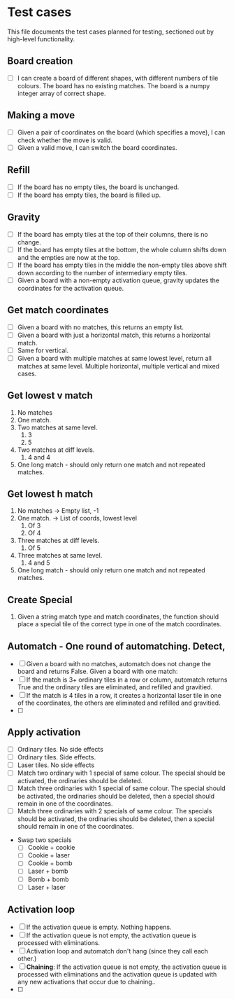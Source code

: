 # Test cases

This file documents the test cases planned for testing, sectioned out by high-level functionality.

## Board creation

- [ ] I can create a board of different shapes, with different numbers of tile colours. The board has no existing matches. The board is a numpy integer array of correct shape.

## Making a move

- [ ] Given a pair of coordinates on the board (which specifies a move), I can check whether the move is valid.
- [ ] Given a valid move, I can switch the board coordinates.

## Refill

- [ ] If the board has no empty tiles, the board is unchanged.
- [ ] If the board has empty tiles, the board is filled up.

## Gravity

- [ ] If the board has empty tiles at the top of their columns, there is no change.
- [ ] If the board has empty tiles at the bottom, the whole column shifts down and the empties are now at the top.
- [ ] If the board has empty tiles in the middle the non-empty tiles above shift down according to the number of intermediary empty tiles.
- [ ] Given a board with a non-empty activation queue, gravity updates the coordinates for the activation queue.

## Get match coordinates

- [ ] Given a board with no matches, this returns an empty list.
- [ ] Given a board with just a horizontal match, this returns a horizontal match.
- [ ] Same for vertical.
- [ ] Given a board with multiple matches at same lowest level, return all matches at same level. Multiple horizontal, multiple vertical and mixed cases.

## Get lowest v match

1. No matches
2. One match.
3. Two matches at same level.
   1. 3
   2. 5
4. Two matches at diff levels.
   1. 4 and 4
5. One long match - should only return one match and not repeated matches.

## Get lowest h match

1. No matches -> Empty list, -1
2. One match. -> List of coords, lowest level
   1. Of 3
   2. Of 4
3. Three matches at diff levels.
   1. Of 5
4. Three matches at same level.
   1. 4 and 5
5. One long match - should only return one match and not repeated matches.

## Create Special

1. Given a string match type and match coordinates, the function should place a special tile of the correct type in one of the match coordinates.

## Automatch - One round of automatching. Detect,

- [ ] Given a board with no matches, automatch does not change the board and returns False.
      Given a board with one match:
- [ ] If the match is 3+ ordinary tiles in a row or column, automatch returns True and the ordinary tiles are eliminated, and refilled and gravitied.
- [ ] If the match is 4 tiles in a row, it creates a horizontal laser tile in one of the coordinates, the others are eliminated and refilled and gravitied.
- [ ]

## Apply activation

- [ ] Ordinary tiles. No side effects
- [ ] Ordinary tiles. Side effects.
- [ ] Laser tiles. No side effects
- [ ] Match two ordinary with 1 special of same colour. The special should be activated, the ordinaries should be deleted.
- [ ] Match three ordinaries with 1 special of same colour. The special should be activated, the ordinaries should be deleted, then a special should remain in one of the coordinates.
- [ ] Match three ordinaries with 2 specials of same colour. The specials should be activated, the ordinaries should be deleted, then a special should remain in one of the coordinates.
- Swap two specials
  - [ ] Cookie + cookie
  - [ ] Cookie + laser
  - [ ] Cookie + bomb
  - [ ] Laser + bomb
  - [ ] Bomb + bomb
  - [ ] Laser + laser

## Activation loop

- [ ] If the activation queue is empty. Nothing happens.
- [ ] If the activation queue is not empty, the activation queue is processed with eliminations.
- [ ] Activation loop and automatch don't hang (since they call each other.)
- [ ] **Chaining**: If the activation queue is not empty, the activation queue is processed with eliminations and the activation queue is updated with any new activations that occur due to chaining..
- [ ]
